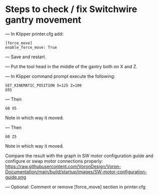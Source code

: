 # Steps to check / fix Switchwire gantry movement

— In Klipper printer.cfg add:

    [force_move]
    enable_force_move: True

— Save and restart.

— Put the tool head in the middle of the gantry both on X and Z.

— In Klipper command prompt execute the following:

    SET_KINEMATIC_POSITION X=125 Z=100
    G91

— Then

    G0 X5

Note in which way it moved.

— Then

    G0 Z5

Note in which way it moved.

Compare the result with the graph in SW motor configuration guide and configure or swap motor connections properly: https://raw.githubusercontent.com/VoronDesign/Voron-Documentation/main/build/startup/images/SW-motor-configuration-guide.png

— Optional: Comment or remove [force_move] section in printer.cfg
